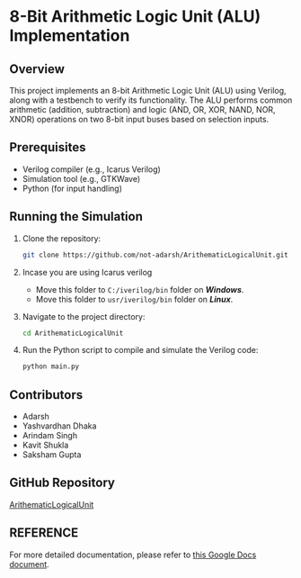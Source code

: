 # 8-Bit Arithmetic Logic Unit (ALU) Implementation

## Overview

This project implements an 8-bit Arithmetic Logic Unit (ALU) using Verilog, along with a testbench to verify its functionality. The ALU performs common arithmetic (addition, subtraction) and logic (AND, OR, XOR, NAND, NOR, XNOR) operations on two 8-bit input buses based on selection inputs.

## Prerequisites

- Verilog compiler (e.g., Icarus Verilog)
- Simulation tool (e.g., GTKWave)
- Python (for input handling)

## Running the Simulation

1. Clone the repository:

   ```bash
   git clone https://github.com/not-adarsh/ArithematicLogicalUnit.git
   ```

2. Incase you are using Icarus verilog
    - Move this folder to `C:/iverilog/bin` folder on ***Windows***.
    - Move this folder to `usr/iverilog/bin` folder on ***Linux***.

3. Navigate to the project directory:

   ```bash
   cd ArithematicLogicalUnit
   ```

4. Run the Python script to compile and simulate the Verilog code:

   ```bash
   python main.py
   ```

## Contributors

- Adarsh
- Yashvardhan Dhaka
- Arindam Singh
- Kavit Shukla
- Saksham Gupta

## GitHub Repository

[ArithematicLogicalUnit](https://github.com/not-adarsh/ArithematicLogicalUnit.git)

## REFERENCE

For more detailed documentation, please refer to [this Google Docs document](https://docs.google.com/document/d/1Rwwk8pRlKEFDAfGIxl2h4GcjchPHSH-_R2WrBlWzMzM/edit?usp=sharing).
